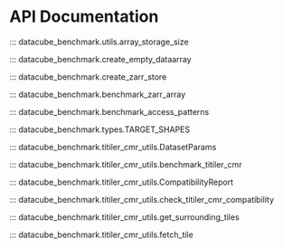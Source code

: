 # API Documentation

::: datacube_benchmark.utils.array_storage_size

::: datacube_benchmark.create_empty_dataarray

::: datacube_benchmark.create_zarr_store

::: datacube_benchmark.benchmark_zarr_array

::: datacube_benchmark.benchmark_access_patterns

::: datacube_benchmark.types.TARGET_SHAPES

::: datacube_benchmark.titiler_cmr_utils.DatasetParams

::: datacube_benchmark.titiler_cmr_utils.benchmark_titiler_cmr

::: datacube_benchmark.titiler_cmr_utils.CompatibilityReport

::: datacube_benchmark.titiler_cmr_utils.check_titiler_cmr_compatibility

::: datacube_benchmark.titiler_cmr_utils.get_surrounding_tiles

::: datacube_benchmark.titiler_cmr_utils.fetch_tile